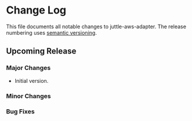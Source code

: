 # Change Log
This file documents all notable changes to juttle-aws-adapter. The release numbering uses [semantic versioning](http://semver.org).

## Upcoming Release

### Major Changes
- Initial version.

### Minor Changes

### Bug Fixes
